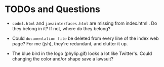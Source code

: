 # TODOs and Questions

* `codml.html` and `javainterfaces.html` are missing from index.html . Do they belong in it? If not, where do they belong?

* Could `documentation file` be deleted from every line of the index web page?
For me (jsh), they're redundant, and clutter it up.

* The blue bird in the logo (phylip.gif) looks a lot like Twitter's.
Could changing the color and/or shape save a lawsuit?
